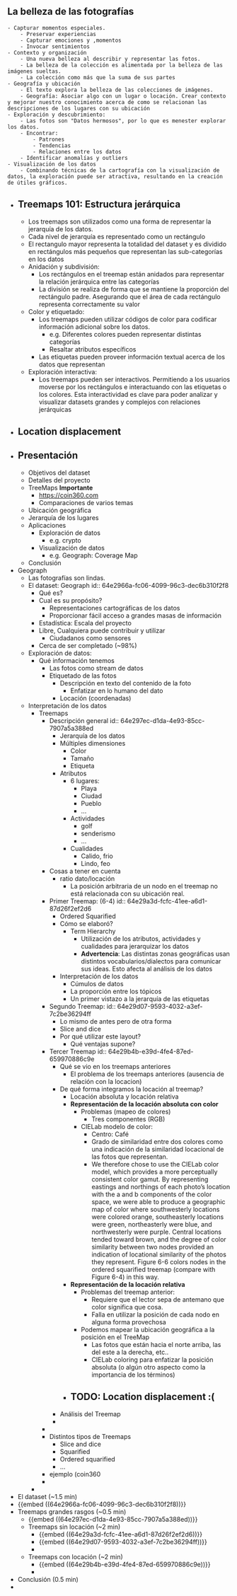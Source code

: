 ## La belleza de las fotografías
	- Capturar momentos especiales.
		- Preservar experiencias
		- Capturar emociones y ,momentos
		- Invocar sentimientos
	- Contexto y organización
		- Una nueva belleza al describir y representar las fotos.
		- La belleza de la colección es alimentada por la belleza de las imágenes sueltas.
		- La colección como más que la suma de sus partes
	- Geografía y ubicación
		- El texto explora la belleza de las colecciones de imágenes.
		- Geografía: Asociar algo con un lugar o locación. Crear contexto y mejorar nuestro conocimiento acerca de como se relacionan las descripciones de los lugares con su ubicación
	- Exploración y descubrimiento:
		- Las fotos son "Datos hermosos", por lo que es menester explorar los datos.
		- Encontrar:
			- Patrones
			- Tendencias
			- Relaciones entre los datos
		- Identificar anomalías y outliers
	- Visualización de los datos
		- Combinando técnicas de la cartografía con la visualización de datos, la exploración puede ser atractiva, resultando en la creación de útiles gráficos.
- ## Treemaps 101: Estructura jerárquica
	- Los treemaps son utilizados como una forma de representar la jerarquía de los datos.
	- Cada nivel de jerarquía es representado como un rectángulo
	- El rectangulo mayor representa la totalidad del dataset y es dividido en rectángulos más pequeños que representan las sub-categorías en los datos
	- Anidación y subdivisión:
		- Los rectángulos en el treemap están anidados para representar la relación jerárquica entre las categorías
		- La división se realiza de forma que se mantiene la proporción del rectángulo padre. Asegurando que el área de cada rectángulo representa correctamente su valor
	- Color y etiquetado:
		- Los treemaps pueden utilizar códigos de color para codificar información adicional sobre los datos.
			- e.g. Diferentes colores pueden representar distintas categorías
			- Resaltar atributos específicos
		- Las etiquetas pueden proveer información textual acerca de los datos que representan
	- Exploración interactiva:
		- Los treemaps pueden ser interactivos. Permitiendo a los usuarios moverse por los rectángulos e interactuando con las etiquetas o los colores. Esta interactividad es clave para poder analizar y visualizar datasets grandes y complejos con relaciones jerárquicas
- ## Location displacement
- ## Presentación
	- Objetivos del dataset
	- Detalles del proyecto
	- TreeMaps **Importante**
		- https://coin360.com
		- Comparaciones de varios temas
	- Ubicación geográfica
	- Jerarquía de los lugares
	- Aplicaciones
		- Exploración de datos
			- e.g. crypto
		- Visualización de datos
			- e.g. Geograph: Coverage Map
	- Conclusión
- Geograph
	- Las fotografías son lindas.
	- El dataset: Geograph
	  id:: 64e2966a-fc06-4099-96c3-dec6b310f2f8
		- Qué es?
		- Cual es su propósito?
			- Representaciones cartográficas de los datos
			- Proporcionar fácil acceso a grandes masas de información
		- Estadística: Escala del proyecto
		- Libre, Cualquiera puede contribuir y utilizar
			- Ciudadanos como sensores
		- Cerca de ser completado (~98%)
	- Exploración de datos:
		- Qué información tenemos
			- Las fotos como stream de datos
			- Etiquetado de las fotos
				- Descripción en texto del contenido de la foto
					- Enfatizar en lo humano del dato
				- Locación (coordenadas)
	- Interpretación de los datos
		- Treemaps
			- Descripción general
			  id:: 64e297ec-d1da-4e93-85cc-7907a5a388ed
				- Jerarquía de los datos
				- Múltiples dimensiones
					- Color
					- Tamaño
					- Etiqueta
				- Atributos
					- 6 lugares:
						- Playa
						- Ciudad
						- Pueblo
						- ...
					- Actividades
						- golf
						- senderismo
						- ...
					- Cualidades
						- Calido, frio
						- Lindo, feo
			- Cosas a tener en cuenta
				- ratio dato/locación
					- La posición arbitraria de un nodo en el treemap no está relacionada con su ubicación real.
			- Primer Treemap: (6-4)
			  id:: 64e29a3d-fcfc-41ee-a6d1-87d26f2ef2d6
				- Ordered Squarified
				- Cómo se elaboró?
					- Term Hierarchy
						- Utilización de los atributos, actividades y cualidades para jerarquizar los datos
						- **Advertencia**: Las distintas zonas geográficas usan distintos vocabularios/dialectos para comunicar sus ideas. Esto afecta al análisis de los datos
				- Interpretación de los datos
					- Cúmulos de datos
					- La proporción entre los tópicos
					- Un primer vistazo a la jerarquía de las etiquetas
			- Segundo Treemap:
			  id:: 64e29d07-9593-4032-a3ef-7c2be36294ff
				- Lo mismo de antes pero de otra forma
				- Slice and dice
				- Por qué utilizar este layout?
					- Qué ventajas supone?
			- Tercer Treemap
			  id:: 64e29b4b-e39d-4fe4-87ed-659970886c9e
				- Qué se vio en los treemaps anteriores
					- El problema de los treemaps anteriores (ausencia de relación con la locacion)
				- De qué forma integramos la locación al treemap?
					- Locación absoluta y locación relativa
					- **Representación de la locación absoluta con color**
						- Problemas (mapeo de colores)
							- Tres componentes (RGB)
						- CIELab modelo de color:
							- Centro: Café
							- Grado de similaridad entre dos colores como una indicación de la similaridad locacional de las fotos que representan.
							- We therefore chose to use the CIELab color model, which provides a more perceptually consistent color gamut. By representing eastings and northings of each photo’s location with the a and b components of the color space, we were able to produce a geographic map of color where southwesterly locations were colored orange, southeasterly locations were green, northeasterly were blue, and northwesterly were purple. Central locations tended toward brown, and the degree of color similarity between
							  two nodes provided an indication of locational similarity of the photos they represent. Figure 6-6 colors nodes in the ordered squarified treemap (compare with Figure 6-4) in
							  this way.
					- **Representación de la locación relativa**
						- Problemas del treemap anterior:
							- Requiere que el lector sepa de antemano que color significa que cosa.
							- Falla en utilizar la posición de cada nodo en alguna forma provechosa
						- Podemos mapear la ubicación geográfica a la posición en el TreeMap
							- Las fotos que están hacia el norte arriba, las del este a la derecha, etc..
							- CIELab coloring para enfatizar la posición absoluta (o algún otro aspecto como la importancia de los términos)
					- TODO: Location displacement :(
						-
				- Análisis del Treemap
				-
			-
			- Distintos tipos de Treemaps
				- Slice and dice
				- Squarified
				- Ordered squarified
				- ...
			- ejemplo (coin360
			-
		-
- El dataset (~1.5 min)
- {{embed ((64e2966a-fc06-4099-96c3-dec6b310f2f8))}}
- Treemaps grandes rasgos (~0.5 min)
	- {{embed ((64e297ec-d1da-4e93-85cc-7907a5a388ed))}}
	- Treemaps sin locación (~2 min)
		- {{embed ((64e29a3d-fcfc-41ee-a6d1-87d26f2ef2d6))}}
		- {{embed ((64e29d07-9593-4032-a3ef-7c2be36294ff))}}
		-
	- Treemaps con locación (~2 min)
		- {{embed ((64e29b4b-e39d-4fe4-87ed-659970886c9e))}}
		-
- Conclusión (0.5 min)
-